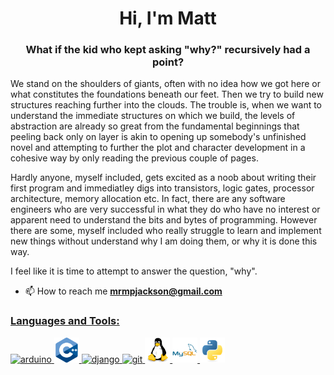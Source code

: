 <h1 align="center">Hi, I'm Matt</h1>
<h3 align="center">What if the kid who kept asking "why?" recursively had a point?</h3>

We stand on the shoulders of giants, often with no idea how we got here or what constitutes the foundations beneath our feet. Then we try to build new structures reaching further into the clouds.
The trouble is, when we want to understand the immediate structures on which we build, the levels of abstraction are already so great from the fundamental beginnings that peeling back only on layer is akin to opening up somebody's unfinished novel and attempting to further the plot and character development in a cohesive way by only reading the previous couple of pages. 

Hardly anyone, myself included, gets excited as a noob about writing their first program and immediatley digs into transistors, logic gates, processor architecture, memory allocation etc. In fact, there are any software engineers who are very successful in what they do who have no interest or apparent need to understand the bits and bytes of programming. However there are some, myself included who really struggle to learn and implement new things without understand why I am doing them, or why it is done this way.

I feel like it is time to attempt to answer the question, "why".

- 📫 How to reach me **mrmpjackson@gmail.com**

<h3 align="left"><a href="https://thetechtunist.blogspot.com/"Read More...</a></h3>
<p align="left">
</p>

<h3 align="left">Languages and Tools:</h3>
<p align="left"> <a href="https://www.arduino.cc/" target="_blank" rel="noreferrer"> <img src="https://cdn.worldvectorlogo.com/logos/arduino-1.svg" alt="arduino" width="40" height="40"/> </a> <a href="https://www.w3schools.com/cpp/" target="_blank" rel="noreferrer"> <img src="https://raw.githubusercontent.com/devicons/devicon/master/icons/cplusplus/cplusplus-original.svg" alt="cplusplus" width="40" height="40"/> </a> <a href="https://www.djangoproject.com/" target="_blank" rel="noreferrer"> <img src="https://cdn.worldvectorlogo.com/logos/django.svg" alt="django" width="40" height="40"/> </a>  <a href="https://git-scm.com/" target="_blank" rel="noreferrer"> <img src="https://www.vectorlogo.zone/logos/git-scm/git-scm-icon.svg" alt="git" width="40" height="40"/> </a> <a href="https://www.linux.org/" target="_blank" rel="noreferrer"> <img src="https://raw.githubusercontent.com/devicons/devicon/master/icons/linux/linux-original.svg" alt="linux" width="40" height="40"/> </a> <a href="https://www.mysql.com/" target="_blank" rel="noreferrer"> <img src="https://raw.githubusercontent.com/devicons/devicon/master/icons/mysql/mysql-original-wordmark.svg" alt="mysql" width="40" height="40"/> </a> <a href="https://www.python.org" target="_blank" rel="noreferrer"> <img src="https://raw.githubusercontent.com/devicons/devicon/master/icons/python/python-original.svg" alt="python" width="40" height="40"/> </a> </p>
